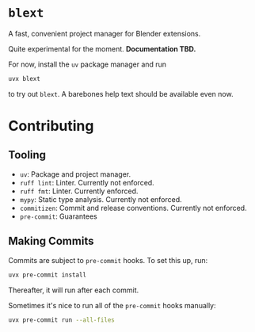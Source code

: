 # `blext`
A fast, convenient project manager for Blender extensions.

Quite experimental for the moment.
**Documentation TBD.**

For now, install the `uv` package manager and run
```bash
uvx blext
```
to try out `blext`.
A barebones help text should be available even now.

# Contributing
## Tooling
- `uv`: Package and project manager.
- `ruff lint`: Linter. Currently not enforced.
- `ruff fmt`: Linter. Currently enforced.
- `mypy`: Static type analysis. Currently not enforced.
- `commitizen`: Commit and release conventions. Currently not enforced.
- `pre-commit`: Guarantees

## Making Commits
Commits are subject to `pre-commit` hooks.
To set this up, run:
```bash
uvx pre-commit install
```

Thereafter, it will run after each commit.

Sometimes it's nice to run all of the `pre-commit` hooks manually:

```bash
uvx pre-commit run --all-files
```

